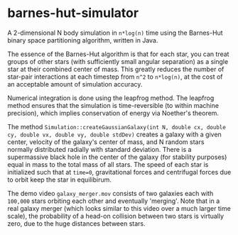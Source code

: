 # barnes-hut-simulator
A 2-dimensional N body simulation in `n*log(n)` time using the Barnes-Hut binary space partitioning algorithm, written in Java.

The essence of the Barnes-Hut
algorithm is that for each star, you can treat groups of other stars (with sufficiently small angular separation) as a single star at their
combined center of mass. This greatly reduces the number of star-pair interactions at each timestep from `n^2` to `n*log(n)`, at the cost of an
acceptable amount of simulation accuracy.

Numerical integration is done using the leapfrog method. The leapfrog method ensures that the simulation is time-reversible
(to within machine precision), which implies conservation of energy via Noether's theorem.

The method `Simulation::createGaussianGalaxy(int N, double cx, double cy, double vx, double vy, double stdDev)` creates a galaxy with a given
center, velocity of the galaxy's center of mass, and N random stars normally distributed radially with standard deviation. There is a 
supermassive black hole in the center of the galaxy (for stability purposes) equal in mass to the total mass of all stars. 
The speed of each star is initialized such that at `time=0`, gravitational forces and centrifugal forces due to orbit keep the star in equilibirum. 

The demo video `galaxy_merger.mov` consists of two galaxies each with `100,000` stars orbiting each other and eventually 'merging'.
Note that in a real galaxy merger (which looks similar to this video over a much larger time scale), the probability of a head-on 
collision between two stars is virtually zero, due to the huge distances between stars. 
